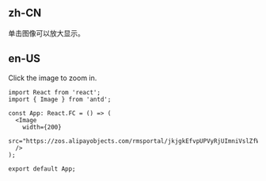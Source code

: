 ## zh-CN

单击图像可以放大显示。

## en-US

Click the image to zoom in.
```tsx
import React from 'react';
import { Image } from 'antd';

const App: React.FC = () => (
  <Image
    width={200}
    src="https://zos.alipayobjects.com/rmsportal/jkjgkEfvpUPVyRjUImniVslZfWPnJuuZ.png"
  />
);

export default App;
```
